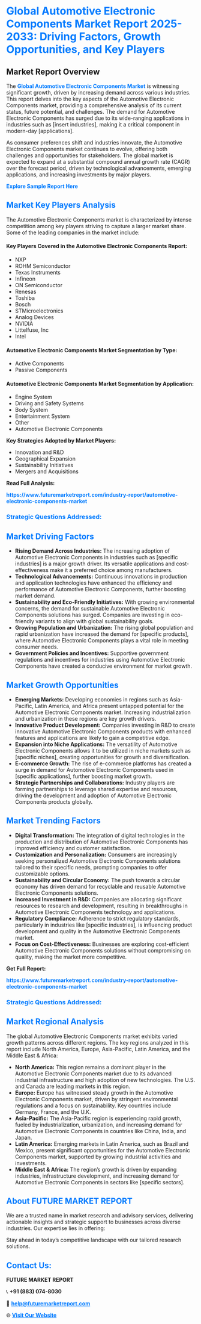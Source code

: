 <h1 style="color: #007BFF;">Global Automotive Electronic Components Market Report 2025-2033: Driving Factors, Growth Opportunities, and Key Players</h1>

<section id="overview">
<h2>Market Report Overview</h2>
<p>The <a href="https://www.futuremarketreport.com/industry-report/automotive-electronic-components-market" style="color: #007BFF; text-decoration: none;"><strong>Global Automotive Electronic Components Market</strong></a> is witnessing significant growth, driven by increasing demand across various industries. This report delves into the key aspects of the Automotive Electronic Components market, providing a comprehensive analysis of its current status, future potential, and challenges. The demand for Automotive Electronic Components has surged due to its wide-ranging applications in industries such as [insert industries], making it a critical component in modern-day [applications].</p>
<p>As consumer preferences shift and industries innovate, the Automotive Electronic Components market continues to evolve, offering both challenges and opportunities for stakeholders. The global market is expected to expand at a substantial compound annual growth rate (CAGR) over the forecast period, driven by technological advancements, emerging applications, and increasing investments by major players.</p>
</section>

<section id="overview">
<p><a href="https://www.futuremarketreport.com/request-sample/reportId=125898" style="color: #007BFF; text-decoration: none;"><strong>Explore Sample Report Here</strong></a></p>
</section>

<section id="key-players">
<h2 style="color: #007BFF;">Market Key Players Analysis</h2>
<p>The Automotive Electronic Components market is characterized by intense competition among key players striving to capture a larger market share. Some of the leading companies in the market include:</p>
<h4>Key Players Covered in the Automotive Electronic Components Report:</h4>
<ul><li>NXP</li><li>ROHM Semiconductor</li><li>Texas Instruments</li><li>Infineon</li><li>ON Semiconductor</li><li>Renesas</li><li>Toshiba</li><li>Bosch</li><li>STMicroelectronics</li><li>Analog Devices</li><li>NVIDIA</li><li>Littelfuse, Inc</li><li>Intel</li></ul>
<h4>Automotive Electronic Components Market Segmentation by Type:</h4>
<ul><li>Active Components</li><li>Passive Components</li></ul>

<h4>Automotive Electronic Components Market Segmentation by Application:</h4>
<ul><li>Engine System</li><li>Driving and Safety Systems</li><li>Body System</li><li>Entertainment System</li><li>Other</li><li>Automotive Electronic Components</li></ul>
<p><strong>Key Strategies Adopted by Market Players:</strong></p>
<ul>
<li>Innovation and R&D</li>
<li>Geographical Expansion</li>
<li>Sustainability Initiatives</li>
<li>Mergers and Acquisitions</li>
</ul>
</section>

<section>
<p><strong>Read Full Analysis: </strong></p><a href="https://www.futuremarketreport.com/industry-report/automotive-electronic-components-market" style="color: #007BFF; text-decoration: none;"><strong>https://www.futuremarketreport.com/industry-report/automotive-electronic-components-market</strong></a>
<h3 style="color: #007BFF;">Strategic Questions Addressed:</h3>
</section>

<section id="driving-factors">
<h2 style="color: #007BFF;">Market Driving Factors</h2>
<ul>
<li><strong>Rising Demand Across Industries:</strong> The increasing adoption of Automotive Electronic Components in industries such as [specific industries] is a major growth driver. Its versatile applications and cost-effectiveness make it a preferred choice among manufacturers.</li>
<li><strong>Technological Advancements:</strong> Continuous innovations in production and application technologies have enhanced the efficiency and performance of Automotive Electronic Components, further boosting market demand.</li>
<li><strong>Sustainability and Eco-Friendly Initiatives:</strong> With growing environmental concerns, the demand for sustainable Automotive Electronic Components solutions has surged. Companies are investing in eco-friendly variants to align with global sustainability goals.</li>
<li><strong>Growing Population and Urbanization:</strong> The rising global population and rapid urbanization have increased the demand for [specific products], where Automotive Electronic Components plays a vital role in meeting consumer needs.</li>
<li><strong>Government Policies and Incentives:</strong> Supportive government regulations and incentives for industries using Automotive Electronic Components have created a conducive environment for market growth.</li>
</ul>
</section>

<section id="growth-opportunities">
<h2 style="color: #007BFF;">Market Growth Opportunities</h2>
<ul>
<li><strong>Emerging Markets:</strong> Developing economies in regions such as Asia-Pacific, Latin America, and Africa present untapped potential for the Automotive Electronic Components market. Increasing industrialization and urbanization in these regions are key growth drivers.</li>
<li><strong>Innovative Product Development:</strong> Companies investing in R&D to create innovative Automotive Electronic Components products with enhanced features and applications are likely to gain a competitive edge.</li>
<li><strong>Expansion into Niche Applications:</strong> The versatility of Automotive Electronic Components allows it to be utilized in niche markets such as [specific niches], creating opportunities for growth and diversification.</li>
<li><strong>E-commerce Growth:</strong> The rise of e-commerce platforms has created a surge in demand for Automotive Electronic Components used in [specific applications], further boosting market growth.</li>
<li><strong>Strategic Partnerships and Collaborations:</strong> Industry players are forming partnerships to leverage shared expertise and resources, driving the development and adoption of Automotive Electronic Components products globally.</li>
</ul>
</section>

<section id="trending-factors">
<h2 style="color: #007BFF;">Market Trending Factors</h2>
<ul>
<li><strong>Digital Transformation:</strong> The integration of digital technologies in the production and distribution of Automotive Electronic Components has improved efficiency and customer satisfaction.</li>
<li><strong>Customization and Personalization:</strong> Consumers are increasingly seeking personalized Automotive Electronic Components solutions tailored to their specific needs, prompting companies to offer customizable options.</li>
<li><strong>Sustainability and Circular Economy:</strong> The push towards a circular economy has driven demand for recyclable and reusable Automotive Electronic Components solutions.</li>
<li><strong>Increased Investment in R&D:</strong> Companies are allocating significant resources to research and development, resulting in breakthroughs in Automotive Electronic Components technology and applications.</li>
<li><strong>Regulatory Compliance:</strong> Adherence to strict regulatory standards, particularly in industries like [specific industries], is influencing product development and quality in the Automotive Electronic Components market.</li>
<li><strong>Focus on Cost-Effectiveness:</strong> Businesses are exploring cost-efficient Automotive Electronic Components solutions without compromising on quality, making the market more competitive.</li>
</ul>
</section>

<section>
<p><strong>Get Full Report: </strong></p><a href="https://www.futuremarketreport.com/industry-report/automotive-electronic-components-market" style="color: #007BFF; text-decoration: none;"><strong>https://www.futuremarketreport.com/industry-report/automotive-electronic-components-market</strong></a>
<h3 style="color: #007BFF;">Strategic Questions Addressed:</h3>
</section>


<section id="regional-analysis">
<h2 style="color: #007BFF;">Market Regional Analysis</h2>
<p>The global Automotive Electronic Components market exhibits varied growth patterns across different regions. The key regions analyzed in this report include North America, Europe, Asia-Pacific, Latin America, and the Middle East & Africa:</p>
<ul>
<li><strong>North America:</strong> This region remains a dominant player in the Automotive Electronic Components market due to its advanced industrial infrastructure and high adoption of new technologies. The U.S. and Canada are leading markets in this region.</li>
<li><strong>Europe:</strong> Europe has witnessed steady growth in the Automotive Electronic Components market, driven by stringent environmental regulations and a focus on sustainability. Key countries include Germany, France, and the U.K.</li>
<li><strong>Asia-Pacific:</strong> The Asia-Pacific region is experiencing rapid growth, fueled by industrialization, urbanization, and increasing demand for Automotive Electronic Components in countries like China, India, and Japan.</li>
<li><strong>Latin America:</strong> Emerging markets in Latin America, such as Brazil and Mexico, present significant opportunities for the Automotive Electronic Components market, supported by growing industrial activities and investments.</li>
<li><strong>Middle East & Africa:</strong> The region’s growth is driven by expanding industries, infrastructure development, and increasing demand for Automotive Electronic Components in sectors like [specific sectors].</li>
</ul>
</section>

<footer>
<h2 style="color: #007BFF;">About FUTURE MARKET REPORT</h2>
<p>We are a trusted name in market research and advisory services, delivering actionable insights and strategic support to businesses across diverse industries. Our expertise lies in offering:</p>

<p>Stay ahead in today’s competitive landscape with our tailored research solutions.</p>

<h2 style="color: #007BFF;">Contact Us:</h2>
<p><strong>FUTURE MARKET REPORT</strong></p>
<p>📞 <strong>+91 (883) 074-8030</strong></p>
<p>📧 <strong><a href="mailto:help@futuremarketreport.com" style="color: #007BFF;">help@futuremarketreport.com</a></strong></p>
<p>🌐 <strong><a href="https://www.futuremarketreport.com/" style="color: #007BFF;">Visit Our Website</a></strong></p>
</footer>